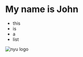 # My name is John

* this
* is
* a
* list

![nyu logo](https://yt3.ggpht.com/a-/AN66SAyd_7fZRiQk7ToDRHZtya5zQ7JBkRjRpWSyHA=s900-mo-c-c0xffffffff-rj-k-no)
